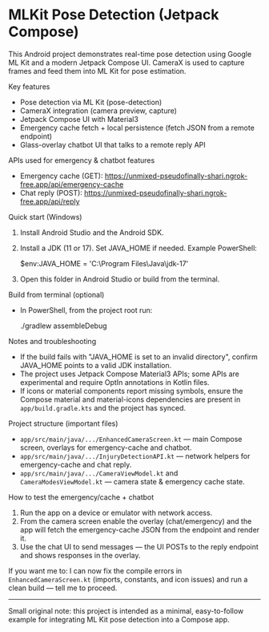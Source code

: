 
# MLKit Pose Detection (Jetpack Compose)

This Android project demonstrates real-time pose detection using Google ML Kit and a modern Jetpack Compose UI. CameraX is used to capture frames and feed them into ML Kit for pose estimation.

Key features
- Pose detection via ML Kit (pose-detection)
- CameraX integration (camera preview, capture)
- Jetpack Compose UI with Material3
- Emergency cache fetch + local persistence (fetch JSON from a remote endpoint)
- Glass-overlay chatbot UI that talks to a remote reply API

APIs used for emergency & chatbot features
- Emergency cache (GET): https://unmixed-pseudofinally-shari.ngrok-free.app/api/emergency-cache
- Chat reply (POST): https://unmixed-pseudofinally-shari.ngrok-free.app/api/reply

Quick start (Windows)
1. Install Android Studio and the Android SDK.
2. Install a JDK (11 or 17). Set JAVA_HOME if needed. Example PowerShell:

	 $env:JAVA_HOME = 'C:\\Program Files\\Java\\jdk-17'

3. Open this folder in Android Studio or build from the terminal.

Build from terminal (optional)
- In PowerShell, from the project root run:

	./gradlew assembleDebug

Notes and troubleshooting
- If the build fails with "JAVA_HOME is set to an invalid directory", confirm JAVA_HOME points to a valid JDK installation.
- The project uses Jetpack Compose Material3 APIs; some APIs are experimental and require OptIn annotations in Kotlin files.
- If icons or material components report missing symbols, ensure the Compose material and material-icons dependencies are present in `app/build.gradle.kts` and the project has synced.

Project structure (important files)
- `app/src/main/java/.../EnhancedCameraScreen.kt` — main Compose screen, overlays for emergency-cache and chatbot.
- `app/src/main/java/.../InjuryDetectionAPI.kt` — network helpers for emergency-cache and chat reply.
- `app/src/main/java/.../CameraViewModel.kt` and `CameraModesViewModel.kt` — camera state & emergency cache state.

How to test the emergency/cache + chatbot
1. Run the app on a device or emulator with network access.
2. From the camera screen enable the overlay (chat/emergency) and the app will fetch the emergency-cache JSON from the endpoint and render it.
3. Use the chat UI to send messages — the UI POSTs to the reply endpoint and shows responses in the overlay.

If you want me to: I can now fix the compile errors in `EnhancedCameraScreen.kt` (imports, constants, and icon issues) and run a clean build — tell me to proceed.

---
Small original note: this project is intended as a minimal, easy-to-follow example for integrating ML Kit pose detection into a Compose app.

